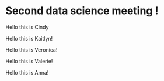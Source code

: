 # Second data science meeting !

Hello this is Cindy

Hello this is Kaitlyn!

Hello this is Veronica!

Hello this is Valerie!

Hello this is Anna!